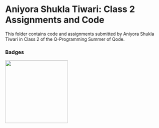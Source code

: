 # Aniyora Shukla Tiwari: Class 2 Assignments and Code
This folder contains code and assignments submitted by Aniyora Shukla Tiwari in Class 2 of the Q-Programming Summer of Qode.
### Badges
<img src="/badges/attendance.png" width="200px" height="200px">